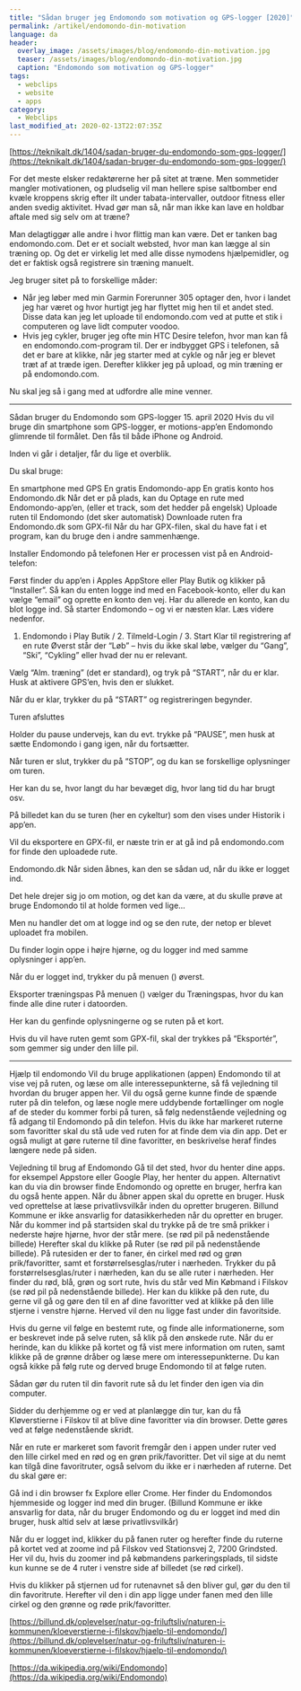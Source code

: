 ```yaml
---
title: "Sådan bruger jeg Endomondo som motivation og GPS-logger [2020]"
permalink: /artikel/endomondo-din-motivation
language: da
header:
  overlay_image: /assets/images/blog/endomondo-din-motivation.jpg
  teaser: /assets/images/blog/endomondo-din-motivation.jpg
  caption: "Endomondo som motivation og GPS-logger"
tags:
  - webclips
  - website
  - apps
category:
  - Webclips
last_modified_at: 2020-02-13T22:07:35Z
---
```


[https://teknikalt.dk/1404/sadan-bruger-du-endomondo-som-gps-logger/](https://teknikalt.dk/1404/sadan-bruger-du-endomondo-som-gps-logger/)

For det meste elsker redaktørerne her på sitet at træne. Men sommetider mangler motivationen, og pludselig vil man hellere spise saltbomber end kvæle kroppens skrig efter ilt under tabata-intervaller, outdoor fitness eller anden svedig aktivitet. Hvad gør man så, når man ikke kan lave en holdbar aftale med sig selv om at træne?

Man delagtiggør alle andre i hvor flittig man kan være. Det er tanken bag endomondo.com. Det er et socialt websted, hvor man kan lægge al sin træning op. Og det er virkelig let med alle disse nymodens hjælpemidler, og det er faktisk også registrere sin træning manuelt.

Jeg bruger sitet på to forskellige måder:

- Når jeg løber med min Garmin Forerunner 305 optager den, hvor i landet jeg har været og hvor hurtigt jeg har flyttet mig hen til et andet sted. Disse data kan jeg let uploade til endomondo.com ved at putte et stik i computeren og lave lidt computer voodoo.
- Hvis jeg cykler, bruger jeg ofte min HTC Desire telefon, hvor man kan få en endomondo.com-program til. Der er indbygget GPS i telefonen, så det er bare at klikke, når jeg starter med at cykle og når jeg er blevet træt af at træde igen. Derefter klikker jeg på upload, og min træning er på endomondo.com.

Nu skal jeg så i gang med at udfordre alle mine venner.

***



Sådan bruger du Endomondo som GPS-logger
15. april 2020
Hvis du vil bruge din smartphone som GPS-logger, er motions-app’en Endomondo glimrende til formålet. Den fås til både iPhone og Android.

Inden vi går i detaljer, får du lige et overblik.

Du skal bruge:

En smartphone med GPS
En gratis Endomondo-app
En gratis konto hos Endomondo.dk
Når det er på plads, kan du
Optage en rute med Endomondo-app’en, (eller et track, som det hedder på engelsk)
Uploade ruten til Endomondo (det sker automatisk)
Downloade ruten fra Endomondo.dk som GPX-fil
Når du har GPX-filen, skal du have fat i et program, kan du bruge den i andre sammenhænge.

Installer Endomondo på telefonen
Her er processen vist på en Android-telefon:

Først finder du app’en i Apples AppStore eller Play Butik og klikker på “Installer”.
Så kan du enten logge ind med en Facebook-konto, eller du kan vælge “email” og oprette en konto den vej. Har du allerede en konto, kan du blot logge ind.
Så starter Endomondo – og vi er næsten klar. Læs videre nedenfor.​

1. Endomondo i Play Butik / 2. Tilmeld-Login / 3. Start
Klar til registrering af en rute
Øverst står der “Løb” – hvis du ikke skal løbe, vælger du “Gang”, “Ski”, “Cykling” eller hvad der nu er relevant.

Vælg “Alm. træning” (det er standard), og tryk på “START”, når du er klar. Husk at aktivere GPS’en, hvis den er slukket.


 
Når du er klar, trykker du på “START” og registreringen begynder.

Turen afsluttes


Holder du pause undervejs, kan du evt. trykke på “PAUSE”, men husk at sætte Endomondo i gang igen, når du fortsætter.

Når turen er slut, trykker du på “STOP”, og du kan se forskellige oplysninger om turen.

Her kan du se, hvor langt du har bevæget dig, hvor lang tid du har brugt osv.


 
På billedet kan du se turen (her en cykeltur) som den vises under Historik i app’en.

Vil du eksportere en GPX-fil, er næste trin er at gå ind på endomondo.com for finde den uploadede rute.

Endomondo.dk
Når siden åbnes, kan den se sådan ud, når du ikke er logget ind.

Det hele drejer sig jo om motion, og det kan da være, at du skulle prøve at bruge Endomondo til at holde formen ved lige…

Men nu handler det om at logge ind og se den rute, der netop er blevet uploadet fra mobilen.


 
Du finder login oppe i højre hjørne, og du logger ind med samme oplysninger i app’en.

Når du er logget ind, trykker du på menuen () øverst.

Eksporter træningspas
På menuen () vælger du Træningspas, hvor du kan finde alle dine ruter i datoorden.

Her kan du genfinde oplysningerne og se ruten på et kort.

Hvis du vil have ruten gemt som GPX-fil, skal der trykkes på “Eksportér”, som gemmer sig under den lille pil.


*** 

Hjælp til endomondo
Vil du bruge applikationen (appen) Endomondo til at vise vej på ruten, og læse om alle interessepunkterne, så få vejledning til hvordan du bruger appen her.
Vil du også gerne kunne finde de spænde ruter på din telefon, og læse nogle mere uddybende fortællinger om nogle af de steder du kommer forbi på turen, så følg nedenstående vejledning og få adgang til Endomondo på din telefon. Hvis du ikke har markeret ruterne som favoritter skal du stå ude ved ruten for at finde dem via din app. Det er også muligt at gøre ruterne til dine favoritter, en beskrivelse heraf findes længere nede på siden.

Vejledning til brug af Endomondo 
Gå til det sted, hvor du henter dine apps. for eksempel Appstore eller Google Play, her henter du appen. Alternativt kan du via din browser finde Endomondo og oprette en bruger, herfra kan du også hente appen.
Når du åbner appen skal du oprette en bruger. Husk ved oprettelse at læse privatlivsvilkår inden du opretter brugeren. Billund Kommune er ikke ansvarlig for datasikkerheden når du opretter en bruger. 
Når du kommer ind på startsiden skal du trykke på de tre små prikker i nederste højre hjørne, hvor der står mere. (se rød pil på nedenstående billede)
Herefter skal du klikke på Ruter (se rød pil på nedenstående billede).
På rutesiden er der to faner, én cirkel med rød og grøn prik/favoritter, samt et forstørrelsesglas/ruter i nærheden. Trykker du på forstørrelsesglas/ruter i nærheden, kan du se alle ruter i nærheden. Her finder du rød, blå, grøn og sort rute, hvis du står ved Min Købmand i Filskov (se rød pil på nedenstående billede). Her kan du klikke på den rute, du gerne vil gå og gøre den til en af dine favoritter ved at klikke på den lille stjerne i venstre hjørne. Herved vil den nu ligge fast under din favoritside.
 

  

 

Hvis du gerne vil følge en bestemt rute, og finde alle informationerne, som er beskrevet inde på selve ruten, så klik på den ønskede rute. Når du er herinde, kan du klikke på kortet og få vist mere information om ruten, samt klikke på de grønne dråber og læse mere om interessepunkterne. Du kan også kikke på følg rute og derved bruge Endomondo til at følge ruten. 
 

  

 

 Sådan gør du ruten til din favorit rute så du let finder den igen via din computer.

 Sidder du derhjemme og er ved at planlægge din tur, kan du få Kløverstierne i Filskov til at blive dine favoritter via din browser. Dette gøres ved at følge nedenstående skridt.

Når en rute er markeret som favorit fremgår den i appen under ruter ved den lille cirkel med en rød og en grøn prik/favoritter. Det vil sige at du nemt kan tilgå dine favoritruter, også selvom du ikke er i nærheden af ruterne. Det du skal gøre er:

 

Gå ind i din browser fx Explore eller Crome. Her finder du Endomondos hjemmeside og logger ind med din bruger. (Billund Kommune er ikke ansvarlig for data, når du bruger Endomondo og du er logget ind med din bruger, husk altid selv at læse privatlivsvilkår)
 



 

Når du er logget ind, klikker du på fanen ruter og herefter finde du ruterne på kortet ved at zoome ind på Filskov ved Stationsvej 2, 7200 Grindsted. Her vil du, hvis du zoomer ind på købmandens parkeringsplads, til sidste kun kunne se de 4 ruter i venstre side af billedet (se rød cirkel). 
 



 

Hvis du klikker på stjernen ud for rutenavnet så den bliver gul, gør du den til din favoritrute. Herefter vil den i din app ligge under fanen med den lille cirkel og den grønne og røde prik/favoritter.

[https://billund.dk/oplevelser/natur-og-friluftsliv/naturen-i-kommunen/kloeverstierne-i-filskov/hjaelp-til-endomondo/](https://billund.dk/oplevelser/natur-og-friluftsliv/naturen-i-kommunen/kloeverstierne-i-filskov/hjaelp-til-endomondo/)


[https://da.wikipedia.org/wiki/Endomondo](https://da.wikipedia.org/wiki/Endomondo)